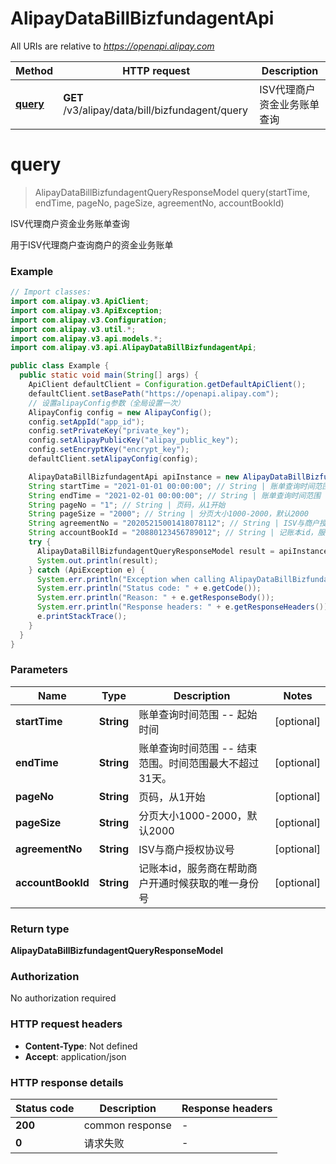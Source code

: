 # AlipayDataBillBizfundagentApi

All URIs are relative to *https://openapi.alipay.com*

| Method | HTTP request | Description |
|------------- | ------------- | -------------|
| [**query**](AlipayDataBillBizfundagentApi.md#query) | **GET** /v3/alipay/data/bill/bizfundagent/query | ISV代理商户资金业务账单查询 |


<a name="query"></a>
# **query**
> AlipayDataBillBizfundagentQueryResponseModel query(startTime, endTime, pageNo, pageSize, agreementNo, accountBookId)

ISV代理商户资金业务账单查询

用于ISV代理商户查询商户的资金业务账单

### Example
```java
// Import classes:
import com.alipay.v3.ApiClient;
import com.alipay.v3.ApiException;
import com.alipay.v3.Configuration;
import com.alipay.v3.util.*;
import com.alipay.v3.api.models.*;
import com.alipay.v3.api.AlipayDataBillBizfundagentApi;

public class Example {
  public static void main(String[] args) {
    ApiClient defaultClient = Configuration.getDefaultApiClient();
    defaultClient.setBasePath("https://openapi.alipay.com");
    // 设置alipayConfig参数（全局设置一次）
    AlipayConfig config = new AlipayConfig();
    config.setAppId("app_id");
    config.setPrivateKey("private_key");
    config.setAlipayPublicKey("alipay_public_key");
    config.setEncryptKey("encrypt_key");
    defaultClient.setAlipayConfig(config);

    AlipayDataBillBizfundagentApi apiInstance = new AlipayDataBillBizfundagentApi(defaultClient);
    String startTime = "2021-01-01 00:00:00"; // String | 账单查询时间范围 -- 起始时间
    String endTime = "2021-02-01 00:00:00"; // String | 账单查询时间范围 -- 结束范围。时间范围最大不超过31天。
    String pageNo = "1"; // String | 页码，从1开始
    String pageSize = "2000"; // String | 分页大小1000-2000，默认2000
    String agreementNo = "20205215001418078112"; // String | ISV与商户授权协议号
    String accountBookId = "20880123456789012"; // String | 记账本id，服务商在帮助商户开通时候获取的唯一身份号
    try {
      AlipayDataBillBizfundagentQueryResponseModel result = apiInstance.query(startTime, endTime, pageNo, pageSize, agreementNo, accountBookId);
      System.out.println(result);
    } catch (ApiException e) {
      System.err.println("Exception when calling AlipayDataBillBizfundagentApi#query");
      System.err.println("Status code: " + e.getCode());
      System.err.println("Reason: " + e.getResponseBody());
      System.err.println("Response headers: " + e.getResponseHeaders());
      e.printStackTrace();
    }
  }
}
```

### Parameters

| Name | Type | Description  | Notes |
|------------- | ------------- | ------------- | -------------|
| **startTime** | **String**| 账单查询时间范围 -- 起始时间 | [optional] |
| **endTime** | **String**| 账单查询时间范围 -- 结束范围。时间范围最大不超过31天。 | [optional] |
| **pageNo** | **String**| 页码，从1开始 | [optional] |
| **pageSize** | **String**| 分页大小1000-2000，默认2000 | [optional] |
| **agreementNo** | **String**| ISV与商户授权协议号 | [optional] |
| **accountBookId** | **String**| 记账本id，服务商在帮助商户开通时候获取的唯一身份号 | [optional] |

### Return type

**AlipayDataBillBizfundagentQueryResponseModel**

### Authorization

No authorization required

### HTTP request headers

 - **Content-Type**: Not defined
 - **Accept**: application/json

### HTTP response details
| Status code | Description | Response headers |
|-------------|-------------|------------------|
| **200** | common response |  -  |
| **0** | 请求失败 |  -  |

